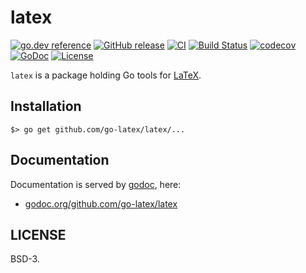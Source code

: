 # latex

[![go.dev reference](https://pkg.go.dev/badge/github.com/go-latex/latex)](https://pkg.go.dev/github.com/go-latex/latex)
[![GitHub release](https://img.shields.io/github/release/go-latex/latex.svg)](https://github.com/go-latex/latex/releases)
[![CI](https://github.com/go-latex/latex/workflows/CI/badge.svg)](https://github.com/go-latex/latex/actions)
[![Build Status](https://travis-ci.org/go-latex/latex.svg?branch=master)](https://travis-ci.org/go-latex/latex)
[![codecov](https://codecov.io/gh/go-latex/latex/branch/master/graph/badge.svg)](https://codecov.io/gh/go-latex/latex)
[![GoDoc](https://godoc.org/github.com/go-latex/latex?status.svg)](https://godoc.org/github.com/go-latex/latex)
[![License](https://img.shields.io/badge/License-BSD--3-blue.svg)](https://github.com/go-latex/latex/raw/master/LICENSE)

`latex` is a package holding Go tools for [LaTeX](https://www.latex-project.org/).

## Installation

```
$> go get github.com/go-latex/latex/...
```

## Documentation

Documentation is served by [godoc](https://godoc.org), here:

- [godoc.org/github.com/go-latex/latex](https://godoc.org/github.com/go-latex/latex)

## LICENSE

BSD-3.
